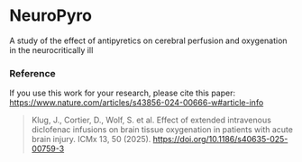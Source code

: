 # NeuroPyro
A study of the effect of antipyretics on cerebral perfusion and oxygenation in the neurocritically ill

### Reference
If you use this work for your research, please cite this paper: [https://www.nature.com/articles/s43856-024-00666-w#article-info ](https://icm-experimental.springeropen.com/articles/10.1186/s40635-025-00759-3#article-info)
> Klug, J., Cortier, D., Wolf, S. et al. Effect of extended intravenous diclofenac infusions on brain tissue oxygenation in patients with acute brain injury. ICMx 13, 50 (2025). https://doi.org/10.1186/s40635-025-00759-3

